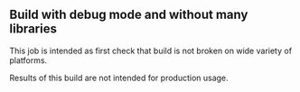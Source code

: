 ## Build with debug mode and without many libraries

This job is intended as first check that build is not broken on wide variety of platforms.

Results of this build are not intended for production usage.
